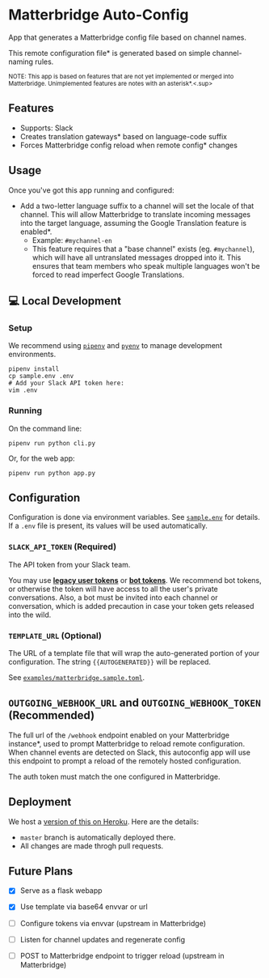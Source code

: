 # Matterbridge Auto-Config

App that generates a Matterbridge config file based on channel names.

This remote configuration file\* is generated based on simple
channel-naming rules.

<sup>NOTE: This app is based on features that are not yet implemented or
merged into Matterbridge. Unimplemented features are notes with an
asterisk*.<.sup>

## Features

- Supports: Slack
- Creates translation gateways\* based on language-code suffix
- Forces Matterbridge config reload when remote config\* changes

## Usage

Once you've got this app running and configured:

- Add a two-letter language suffix to a channel will set the locale of
  that channel. This will allow Matterbridge to translate incoming
messages into the target language, assuming the Google Translation
feature is enabled\*.
  - Example: `#mychannel-en`
  - This feature requires that a "base channel" exists (eg.
    `#mychannel`), which will have all untranslated messages dropped
  into it. This ensures that team members who speak multiple languages
  won't be forced to read imperfect Google Translations.

## :computer: Local Development

### Setup

We recommend using [`pipenv`][pipenv] and [`pyenv`][pyenv] to manage
development environments.

```
pipenv install
cp sample.env .env
# Add your Slack API token here:
vim .env
```

### Running

On the command line:

```
pipenv run python cli.py
```

Or, for the web app:

```
pipenv run python app.py
```

## Configuration

Configuration is done via environment variables. See
[`sample.env`](sample.env) for
details. If a `.env` file is present, its values will be used
automatically.

### `SLACK_API_TOKEN` (Required)

The API token from your Slack team.

You may use [**legacy user tokens**][legacy-tokens] or [**bot
tokens**][bot-tokens]. We recommend bot tokens, or otherwise the token
will have access to all the user's private conversations. Also, a bot
must be invited into each channel or conversation, which is added
precaution in case your token gets released into the wild.

### `TEMPLATE_URL` (Optional)

The URL of a template file that will wrap the auto-generated portion of
your configuration. The string `{{AUTOGENERATED}}` will be replaced.

See
[`examples/matterbridge.sample.toml`](examples/matterbridge.sample.toml).

## `OUTGOING_WEBHOOK_URL` and `OUTGOING_WEBHOOK_TOKEN` (Recommended)

The full url of the `/webhook` endpoint enabled on your Matterbridge
instance\*, used to prompt Matterbridge to reload remote configuration.
When channel events are detected on Slack, this autoconfig app will use
this endpoint to prompt a reload of the remotely hosted configuration.

The auth token must match the one configured in Matterbridge.

## Deployment

We host a [version of this on Heroku][demo]. Here are the details:

- `master` branch is automatically deployed there.
- All changes are made throgh pull requests.

## Future Plans

- [x] Serve as a flask webapp
- [x] Use template via base64 envvar or url
- [ ] Configure tokens via envvar (upstream in Matterbridge)
- [ ] Listen for channel updates and regenerate config
- [ ] POST to Matterbridge endpoint to trigger reload (upstream in
  Matterbridge)

   [pipenv]: https://pipenv.readthedocs.io/en/latest/
   [pyenv]: https://github.com/pyenv/pyenv
   [demo]: https://matterbridge-autoconfig-g0vtw.herokuapp.com/
   [legacy-tokens]: https://api.slack.com/custom-integrations/legacy-tokens
   [bot-tokens]: https://my.slack.com/apps/new/A0F7YS25R-bots


